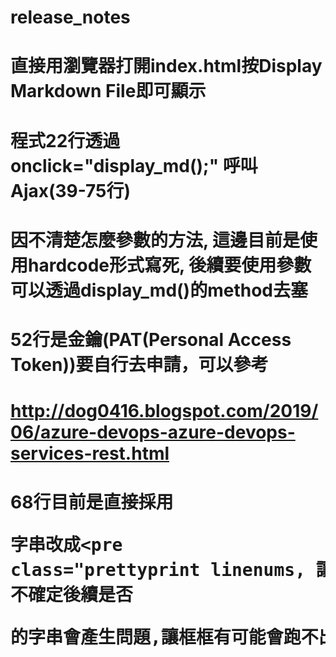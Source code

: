 # release_notes

# 直接用瀏覽器打開index.html按Display Markdown File即可顯示

# 程式22行透過onclick="display_md();" 呼叫Ajax(39-75行)
# 因不清楚怎麼參數的方法, 這邊目前是使用hardcode形式寫死, 後續要使用參數可以透過display_md()的method去塞

# 52行是金鑰(PAT(Personal Access Token))要自行去申請，可以參考
# http://dog0416.blogspot.com/2019/06/azure-devops-azure-devops-services-rest.html

# 68行目前是直接採用<pre>字串改成<pre class="prettyprint linenums, 讓程式碼產生框框, 不確定後續是否<pre>的字串會產生問題,讓框框有可能會跑不出來
